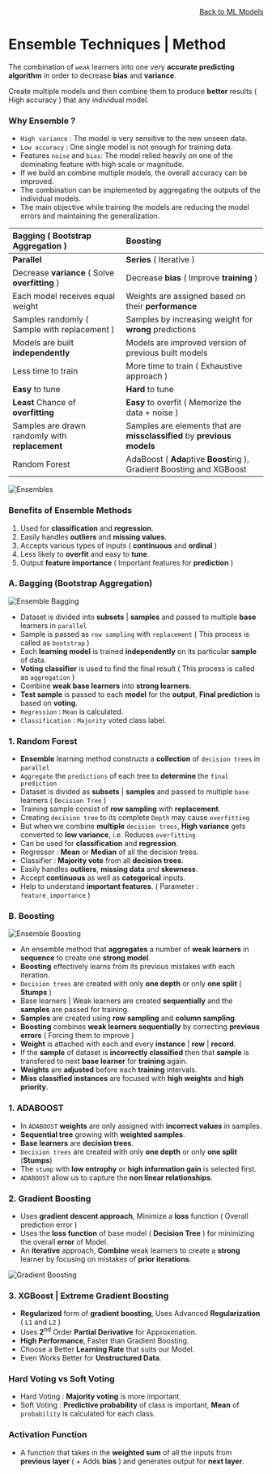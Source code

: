 <p align='right'><a href='https://github.com/KIRANKUMAR7296/Library/blob/main/Machine%20Learning/Machine%20Learning%20Models.md'>Back to ML Models</a></p>

# Ensemble Techniques | Method

The combination of `weak` learners into one very **accurate predicting algorithm** in order to decrease **bias** and **variance**.

Create multiple models and then combine them to produce **better** results ( High accuracy ) that any individual model.

### Why Ensemble ?

- `High variance` : The model is very sensitive to the new unseen data.
- `Low accuracy` : One single model is not enough for training data.
- Features `noise` and `bias`: The model relied heavily on one of the dominating feature with high scale or magnitude.
- If we build an combine multiple models, the overall accuracy can be improved.
- The combination can be implemented by aggregating the outputs of the individual models.
- The main objective while training the models are reducing the model errors and maintaining the generalization.
 
Bagging ( Bootstrap Aggregation ) | Boosting
:--- | :---
**Parallel** | **Series** ( Iterative ) 
Decrease **variance** ( Solve **overfitting** ) | Decrease **bias** ( Improve **training** )
Each model receives equal weight | Weights are assigned based on their **performance**
Samples randomly ( Sample with replacement ) | Samples by increasing weight for **wrong** predictions
Models are built **independently** | Models are improved version of previous built models
Less time to train | More time to train ( Exhaustive approach )
**Easy** to tune | **Hard** to tune
**Least** Chance of **overfitting** | **Easy** to overfit ( Memorize the data + noise )
Samples are drawn randomly with **replacement** | Samples are elements that are **missclassified** by **previous models**
Random Forest | AdaBoost ( **Ada**ptive **Boost**ing ), Gradient Boosting and XGBoost

![Ensembles](Image/Ensembles.png)

### Benefits of Ensemble Methods

1. Used for **classification** and **regression**.
2. Easily handles **outliers** and **missing values**.
3. Accepts various types of inputs ( **continuous** and **ordinal** )
4. Less likely to **overfit** and easy to **tune**.
5. Output **feature importance** ( Important features for **prediction** )

### A. Bagging (Bootstrap Aggregation)

![Ensemble Bagging](Image/EnsembleBagging.svg)

- Dataset is divided into **subsets** | **samples** and passed to multiple **base** learners in `parallel`
- Sample is passed as `row sampling` with `replacement` ( This process is called as `bootstrap` )
- Each **learning model** is trained **independently** on its particular **sample** of data.
- **Voting classifier** is used to find the final result ( This process is called as `aggregation` )
- Combine **weak base learners** into **strong learners**.
- **Test sample** is passed to each **model** for the **output**, **Final prediction** is based on **voting**.
- `Regression` :  `Mean` is calculated.
- `Classification` : `Majority` voted class label.

### 1. Random Forest 

- **Ensemble** learning method constructs a **collection** of `decision trees` in `parallel` 
- `Aggregate` the `predictions` of each tree to **determine** the `final prediction`
- Dataset is divided as **subsets** | **samples** and passed to multiple `base` learners ( `Decision Tree` )
- Training sample consist of **row sampling** with **replacement**.
- Creating `decision tree` to its complete `Depth` may cause `overfitting`
- But when we combine **multiple** `decision trees`, **High variance** gets converted to **low variance**, i.e. Reduces `overfitting`
- Can be used for **classification** and **regression**.
- Regressor : **Mean** or **Median** of all the decision trees.
- Classifier : **Majority vote** from all **decision trees**.
- Easily handles **outliers**, **missing data** and **skewness**.
- Accept **continuous** as well as **categorical** inputs.
- Help to understand **important features**. ( Parameter : `feature_importance` )

### B. Boosting

![Ensemble Boosting](Image/EnsembleBoosting.svg)

- An ensemble method that **aggregates** a number of **weak learners** in **sequence** to create one **strong model**.
- **Boosting** effectively learns from its previous mistakes with each iteration.
- `Decision trees` are created with only **one depth** or only **one split** ( **Stumps** )
- Base learners | Weak learners are created **sequentially** and the **samples** are passed for training.
- **Samples** are created using **row sampling** and **column sampling**.
- **Boosting** combines **weak learners sequentially** by correcting **previous errors** ( Forcing them to improve )
- **Weight** is attached with each and every **instance** | **row** | **record**.
- If the **sample** of dataset is **incorrectly classified** then that **sample** is transfered to next **base learner** for **training** again.
- **Weights** are **adjusted** before each **training** intervals. 
- **Miss classified instances** are focused with **high weights** and **high priority**.

### 1. ADABOOST

- In `ADABOOST` **weights** are only assigned with **incorrect values** in samples.
- **Sequential tree** growing  with **weighted samples**.
- **Base learners** are **decision trees**.
- `Decision trees` are created with only **one depth** or only **one split** (**Stumps**)
- The `stump` with **low entrophy** or **high information gain** is selected first.
- `ADABOOST` allow us to capture the **non linear relationships**.

### 2. Gradient Boosting

- Uses **gradient descent approach**, Minimize a **loss** function ( Overall prediction error )
- Uses the **loss function** of base model ( **Decision Tree** ) for minimizing the overall **error** of Model.
- An **iterative** approach, **Combine** weak learners to create a **strong** learner by focusing on mistakes of **prior iterations**.

![Gradient Boosting](Image/GB.png)

### 3. XGBoost | Extreme Gradient Boosting

- **Regularized** form of **gradient boosting**, Uses Advanced **Regularization** ( `L1` and `L2` )
- Uses **2**<sup>nd</sup> Order **Partial Derivative** for Approximation.
- **High Performance**, Faster than Gradient Boosting.
- Choose a Better **Learning Rate** that suits our Model.
- Even Works Better for **Unstructured Data**.

### Hard Voting vs Soft Voting

- Hard Voting : **Majority voting** is more important.
- Soft Voting : **Predictive probability** of class is important, **Mean** of `probability` is calculated for each class.

### Activation Function
- A function that takes in the **weighted sum** of all the inputs from **previous layer** ( + Adds **bias** ) and generates output for **next layer**.
